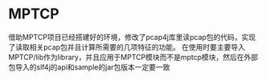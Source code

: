 # MPTCP
借助MPTCP项目已经搭建好的环境，修改了pcap4j库里读pcap包的代码，实现了读取相关pcap包并且计算所需要的几项特征的功能。
在使用时要主要导入MPTCP/lib作为library，并且应用于MPTCP模块而不是mptcp模块，然后在外部包导入的slf4j的api和sample的jar包版本一定要一致
